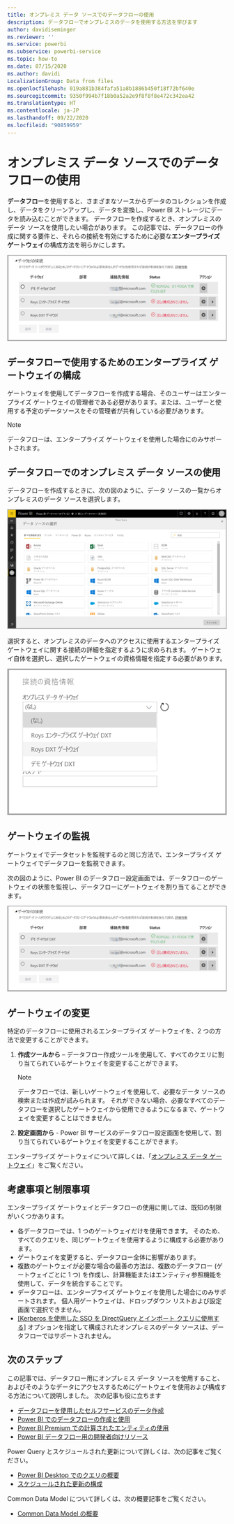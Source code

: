 ```yaml
---
title: オンプレミス データ ソースでのデータフローの使用
description: データフローでオンプレミスのデータを使用する方法を学びます
author: davidiseminger
ms.reviewer: ''
ms.service: powerbi
ms.subservice: powerbi-service
ms.topic: how-to
ms.date: 07/15/2020
ms.author: davidi
LocalizationGroup: Data from files
ms.openlocfilehash: 019a881b384fafa51a8b1886b450f18f72bf640e
ms.sourcegitcommit: 9350f994b7f18b0a52a2e9f8f8f8e472c342ea42
ms.translationtype: HT
ms.contentlocale: ja-JP
ms.lasthandoff: 09/22/2020
ms.locfileid: "90859959"
---
```

# <a name="using-dataflows-with-on-premises-data-sources"></a>オンプレミス データ ソースでのデータフローの使用

**データフロー**を使用すると、さまざまなソースからデータのコレクションを作成し、データをクリーンアップし、データを変換し、Power BI ストレージにデータを読み込むことができます。 データフローを作成するとき、オンプレミスのデータ ソースを使用したい場合があります。 この記事では、データフローの作成に関する要件と、それらの接続を有効にするために必要な**エンタープライズ ゲートウェイ**の構成方法を明らかにします。

![データフローとゲートウェイ](media/service-dataflows-onpremises-gateways/onpremises-gateways_01.png)

## <a name="configuring-an-enterprise-gateway-for-use-with-dataflows"></a>データフローで使用するためのエンタープライズ ゲートウェイの構成

ゲートウェイを使用してデータフローを作成する場合、そのユーザーはエンタープライズ ゲートウェイの管理者である必要があります。または、ユーザーと使用する予定のデータソースをその管理者が共有している必要があります。 


> [!NOTE]
> データフローは、エンタープライズ ゲートウェイを使用した場合にのみサポートされます。

## <a name="using-an-on-premises-data-source-in-a-dataflow"></a>データフローでのオンプレミス データ ソースの使用

データフローを作成するときに、次の図のように、データ ソースの一覧からオンプレミスのデータ ソースを選択します。

![オンプレミスのデータ ソースを選択する](media/service-dataflows-onpremises-gateways/onpremises-gateways_02a.png)

選択すると、オンプレミスのデータへのアクセスに使用するエンタープライズ ゲートウェイに関する接続の詳細を指定するように求められます。 ゲートウェイ自体を選択し、選択したゲートウェイの資格情報を指定する必要があります。

![接続の詳細を指定する](media/service-dataflows-onpremises-gateways/onpremises-gateways_03.png)

## <a name="monitoring-your-gateway"></a>ゲートウェイの監視

ゲートウェイでデータセットを監視するのと同じ方法で、エンタープライズ ゲートウェイでデータフローを監視できます。

次の図のように、Power BI のデータフロー設定画面では、データフローのゲートウェイの状態を監視し、データフローにゲートウェイを割り当てることができます。

![ゲートウェイの監視](media/service-dataflows-onpremises-gateways/onpremises-gateways_01.png)

## <a name="changing-a-gateway"></a>ゲートウェイの変更

特定のデータフローに使用されるエンタープライズ ゲートウェイを、2 つの方法で変更することができます。

1. **作成ツールから** – データフロー作成ツールを使用して、すべてのクエリに割り当てられているゲートウェイを変更することができます。

    > [!NOTE]
    > データフローでは、新しいゲートウェイを使用して、必要なデータ ソースの検索または作成が試みられます。 それができない場合、必要なすべてのデータフローを選択したゲートウェイから使用できるようになるまで、ゲートウェイを変更することはできません。

2. **設定画面から** - Power BI サービスのデータフロー設定画面を使用して、割り当てられているゲートウェイを変更することができます。

エンタープライズ ゲートウェイについて詳しくは、「[オンプレミス データ ゲートウェイ](../connect-data/service-gateway-onprem.md)」をご覧ください。

## <a name="considerations-and-limitations"></a>考慮事項と制限事項

エンタープライズ ゲートウェイとデータフローの使用に関しては、既知の制限がいくつかあります。

* 各データフローでは、1 つのゲートウェイだけを使用できます。 そのため、すべてのクエリを、同じゲートウェイを使用するように構成する必要があります。
* ゲートウェイを変更すると、データフロー全体に影響があります。
* 複数のゲートウェイが必要な場合の最善の方法は、複数のデータフロー (ゲートウェイごとに 1 つ) を作成し、計算機能またはエンティティ参照機能を使用して、データを統合することです。
* データフローは、エンタープライズ ゲートウェイを使用した場合にのみサポートされます。 個人用ゲートウェイは、ドロップダウン リストおよび設定画面で選択できません。
* [[Kerberos を使用した SSO を DirectQuery とインポート クエリに使用する]](../connect-data/service-gateway-sso-kerberos.md#run-a-power-bi-report) オプションを指定して構成されたオンプレミスのデータ ソースは、データフローではサポートされません。


## <a name="next-steps"></a>次のステップ

この記事では、データフロー用にオンプレミス データ ソースを使用すること、およびそのようなデータにアクセスするためにゲートウェイを使用および構成する方法について説明しました。 次の記事も役に立ちます

* [データフローを使用したセルフサービスのデータ作成](service-dataflows-overview.md)
* [Power BI でのデータフローの作成と使用](service-dataflows-create-use.md)
* [Power BI Premium での計算されたエンティティの使用](service-dataflows-computed-entities-premium.md)
* [Power BI データフロー用の開発者向けリソース](service-dataflows-developer-resources.md)

Power Query とスケジュールされた更新について詳しくは、次の記事をご覧ください。
* [Power BI Desktop でのクエリの概要](desktop-query-overview.md)
* [スケジュールされた更新の構成](../connect-data/refresh-scheduled-refresh.md)

Common Data Model について詳しくは、次の概要記事をご覧ください。
* [Common Data Model の概要](/powerapps/common-data-model/overview)
